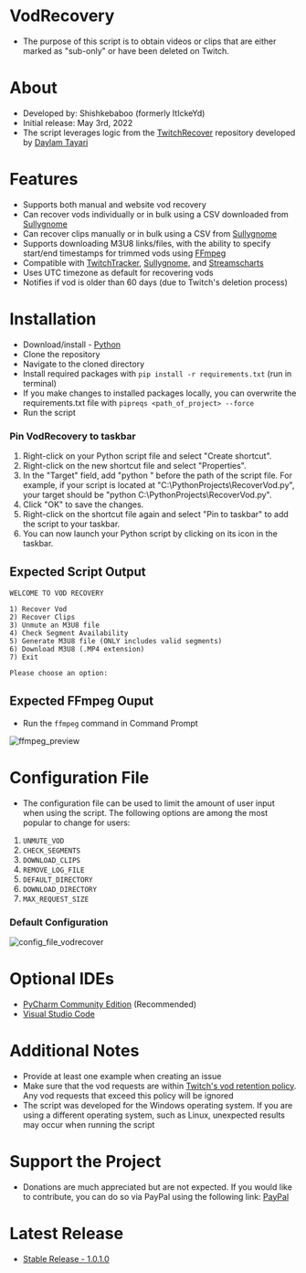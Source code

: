 # VodRecovery
* The purpose of this script is to obtain videos or clips that are either marked as "sub-only" or have been deleted on Twitch. 

# About
* Developed by: Shishkebaboo (formerly ItIckeYd)
* Initial release: May 3rd, 2022
* The script leverages logic from the [TwitchRecover](https://github.com/TwitchRecover/TwitchRecover) repository developed by [Daylam Tayari](https://github.com/daylamtayari)

# Features
* Supports both manual and website vod recovery
* Can recover vods individually or in bulk using a CSV downloaded from [Sullygnome](https://sullygnome.com/)
* Can recover clips manually or in bulk using a CSV from [Sullygnome](https://sullygnome.com/)
* Supports downloading M3U8 links/files, with the ability to specify start/end timestamps for trimmed vods using [FFmpeg](https://ffmpeg.org/download.html)
* Compatible with [TwitchTracker](https://twitchtracker.com/), [Sullygnome](https://sullygnome.com/), and [Streamscharts](https://streamscharts.com/)
* Uses UTC timezone as default for recovering vods
* Notifies if vod is older than 60 days (due to Twitch's deletion process)

# Installation
* Download/install - [Python](https://www.python.org/downloads/)
* Clone the repository
* Navigate to the cloned directory
* Install required packages with `pip install -r requirements.txt` (run in terminal)
* If you make changes to installed packages locally, you can overwrite the requirements.txt file with `pipreqs <path_of_project> --force`
* Run the script

### Pin VodRecovery to taskbar
1) Right-click on your Python script file and select "Create shortcut".
2) Right-click on the new shortcut file and select "Properties".
3) In the "Target" field, add "python " before the path of the script file. For example, if your script is located at "C:\PythonProjects\RecoverVod.py", your target should be "python C:\PythonProjects\RecoverVod.py".
4) Click "OK" to save the changes.
5) Right-click on the shortcut file again and select "Pin to taskbar" to add the script to your taskbar.
6) You can now launch your Python script by clicking on its icon in the taskbar.

## Expected Script Output

```
WELCOME TO VOD RECOVERY

1) Recover Vod
2) Recover Clips
3) Unmute an M3U8 file
4) Check Segment Availability
5) Generate M3U8 file (ONLY includes valid segments)
6) Download M3U8 (.MP4 extension)
7) Exit

Please choose an option:
```

## Expected FFmpeg Ouput
* Run the `ffmpeg` command in Command Prompt

![ffmpeg_preview](https://user-images.githubusercontent.com/118132878/216841020-617b9807-3a4c-4f03-856e-854d91306880.png)

# Configuration File
* The configuration file can be used to limit the amount of user input when using the script. The following options are among the most popular to change for users:
 1. ```UNMUTE_VOD```
 2. ```CHECK_SEGMENTS```
 3. ```DOWNLOAD_CLIPS```
 4. ```REMOVE_LOG_FILE```
 5. ```DEFAULT_DIRECTORY```
 6. ```DOWNLOAD_DIRECTORY```
 7. ```MAX_REQUEST_SIZE```

### Default Configuration
![config_file_vodrecover](https://user-images.githubusercontent.com/118132878/220527660-54a2f47c-20cf-4c2d-b4d1-7c9866835ad4.png)


# Optional IDEs
* [PyCharm Community Edition](https://www.jetbrains.com/pycharm/download/) (Recommended)
* [Visual Studio Code](https://code.visualstudio.com/download)

# Additional Notes
* Provide at least one example when creating an issue
* Make sure that the vod requests are within [Twitch's vod retention policy](https://help.twitch.tv/s/article/video-on-demand). Any vod requests that exceed this policy will be ignored
* The script was developed for the Windows operating system. If you are using a different operating system, such as Linux, unexpected results may occur when running the script

# Support the Project
* Donations are much appreciated but are not expected. If you would like to contribute, you can do so via PayPal using the following link: [PayPal](https://paypal.me/VodRecovery)

# Latest Release
* [Stable Release - 1.0.1.0](https://github.com/Shishkebaboo/VodRecovery/releases/tag/vodrecovery-1.0.1.0)

